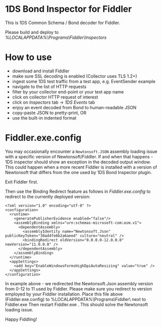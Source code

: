 # 1DS Bond Inspector for Fiddler

This is 1DS Common Schema / Bond decoder for Fiddler.

Please build and deploy to *%LOCALAPPDATA%\Programs\Fiddler\Inspectors*

# How to use

- download and install Fiddler
- make sure SSL decoding is enabled (Collector uses TLS 1.2+)
- ingest some 1DS test traffic from a test app, e.g. EventSender example
- navigate to the list of HTTP requests
- filter by your collector end-point or your test app name
- click on collector HTTP request of interest
- click on *Inspectors* tab -> *1DS Events* tab
- enjoy an event decoded from Bond to human-readable JSON
- copy-paste JSON to pretty-print, OR
- use the built-in indented format

# Fiddler.exe.config

You may occasionally encounter a `Newtonsoft.JSON` assembly loading issue with a specific version of Newtonsoft/Fiddler.
If and when that happens - 1DS inspector should show an exception in the decoded output window. 
This could happen when a more recent Fiddler is installed with a version of Newtonsoft that differs from the one used by 1DS Bond Inspector plugin.

Exit Fiddler first.

Then use the Binding Redirect feature as follows in *Fiddler.exe.config* to redirect to the currently deployed version:

```
<?xml version="1.0" encoding="utf-8" ?>
<configuration>
  <runtime>
    <generatePublisherEvidence enabled="false"/>
    <assemblyBinding xmlns="urn:schemas-microsoft-com:asm.v1">
      <dependentAssembly>
        <assemblyIdentity name="Newtonsoft.Json" publicKeyToken="30ad4fe6b2a6aeed" culture="neutral" />
        <bindingRedirect oldVersion="0.0.0.0-12.0.0.0" newVersion="11.0.0.0" />
      </dependentAssembly>
    </assemblyBinding>
  </runtime>
  <appSettings>
    <add key="EnableWindowsFormsHighDpiAutoResizing" value="true" />
  </appSettings>
</configuration>
```
In example above - we redirected the Newtonsoft.Json assembly version from 0-12 to 11 used by Fiddler.
Please make sure you redirect to version employed by your Fiddler installation.
Place this file above (Fiddler.exe.config) to %LOCALAPPDATA%\Programs\Fiddler\ next to Fiddler.exe
Then restart Fiddler.exe . This should solve the Newtonsoft loading issue.

Happy Fiddling!
